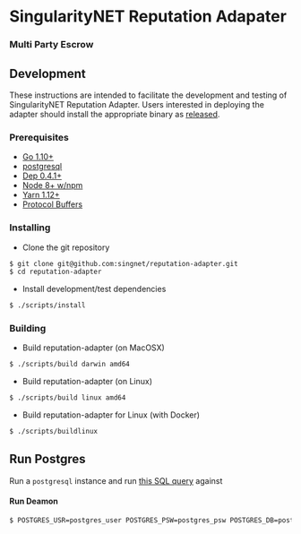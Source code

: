 # SingularityNET Reputation Adapater
### Multi Party Escrow

## Development

These instructions are intended to facilitate the development and testing of SingularityNET Reputation Adapter. Users interested in
deploying the adapter should install the appropriate binary as
[released](#release).

### Prerequisites

* [Go 1.10+](https://golang.org/dl/)
* [postgresql](https://www.postgresql.org/download/)
* [Dep 0.4.1+](https://github.com/golang/dep#installation)
* [Node 8+ w/npm](https://nodejs.org/en/download/)
* [Yarn 1.12+](https://yarnpkg.com/lang/en/docs/install/)
* [Protocol Buffers](https://developers.google.com/protocol-buffers/docs/downloads)


### Installing

* Clone the git repository
```bash
$ git clone git@github.com:singnet/reputation-adapter.git
$ cd reputation-adapter
```

* Install development/test dependencies
```bash
$ ./scripts/install
```

### Building

* Build reputation-adapter (on MacOSX)
```bash
$ ./scripts/build darwin amd64
```

* Build reputation-adapter (on Linux)
```bash
$ ./scripts/build linux amd64
```


* Build reputation-adapter for Linux (with Docker)
```bash
$ ./scripts/buildlinux
```


## Run Postgres 

Run a `postgresql` instance and run [this SQL query](https://github.com/singnet/reputation-adapter/blob/master/resources/postgres/create_table.sql) against 


#### Run Deamon 

```bash
$ POSTGRES_USR=postgres_user POSTGRES_PSW=postgres_psw POSTGRES_DB=postgres_db ./build/reputation-adapter-linux-amd64
```